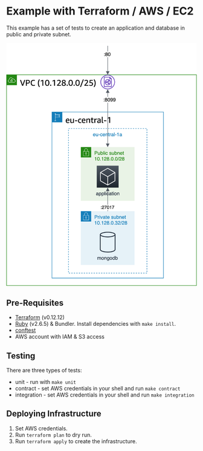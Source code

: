 # Example with Terraform / AWS / EC2

This example has a set of tests to create an application
and database in  public and private subnet.

![Diagram of an application and database, in public and private subnets, respectively.](images/diagram.png "Architecture")

## Pre-Requisites
* [Terraform](https://www.terraform.io/downloads.html) (v0.12.12)
* [Ruby](https://www.ruby-lang.org/en/documentation/installation/) (v2.6.5) & Bundler. Install dependencies with `make install`.
* [conftest](https://github.com/instrumenta/conftest)
* AWS account with IAM & S3 access

## Testing
There are three types of tests:
* unit - run with `make unit`
* contract - set AWS credentials in your shell and run `make contract`
* integration - set AWS credentials in your shell and run `make integration`

## Deploying Infrastructure
1. Set AWS credentials.
1. Run `terraform plan` to dry run.
1. Run `terraform apply` to create the infrastructure.